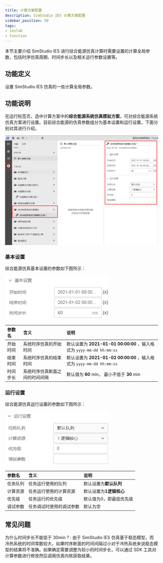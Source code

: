 ```yaml
---
title: 计算方案配置
description: SimStudio IES 计算方案配置
sidebar_position: 50
tags:
- ieslab
- function
---
```


本节主要介绍 SimStudio IES 进行综合能源仿真计算时需要设置的计算全局参数，包括时序仿真周期、时间步长以及相关运行参数设置等。

## 功能定义

设置 SimStudio IES 仿真的一些计算全局参数。

## 功能说明

在运行标签页，选中计算方案中的**综合能源系统仿真模拟方案**，可对综合能源系统仿真方案进行设置。目前综合能源的仿真参数组分为基本设置和运行设置，下面分别对其进行介绍。

![综合能源仿真计算方案 =x600](./configuration.jpg "综合能源仿真计算方案")

### 基本设置

综合能源仿真基本设置的参数如下图所示：

![综合能源仿真基本设置 =x200](./basic.jpg "综合能源仿真基本设置")

| 参数名 | 含义 | 说明 |
| :--- | :--- | :--- | 
| 开始时间 | 系统时序仿真的开始时间 | 默认设置为 **2021-01-01 00:00:00** ，输入格式为 `yyyy-mm-dd hh:mm:ss` |
| 结束时间 | 系统时序仿真的结束时间 | 默认设置为 **2021-01-02 00:00:00** ，输入格式为 `yyyy-mm-dd hh:mm:ss` |
| 时间步长 | 系统时序仿真断面之间的时间间隔 | 默认值为 **60** min， 最小不低于 **30** min|

### 运行设置

综合能源仿真运行设置的参数如下图所示：

![综合能源仿真运行设置 =x200](./run.jpg "综合能源仿真运行设置")

| 参数名 | 含义 | 说明 |
| :--- | :--- | :--- | 
| 任务队列 | 任务运行使用的队列 | 默认设置为**默认队列** |
| 计算资源 | 任务运行使用的计算资源 | 默认设置为**1逻辑核心** |
| 优先级 | 任务运行的优先级 | 默认值为0，即最低优先级 |
| 调试参数 | 任务调试时使用的调试参数 | 默认为空 |

## 常见问题

为什么时间步长不能低于 30min ?
:   由于 SimStudio IES 仿真基于稳态模型，而冷热系统的时间常数较大，如果时序断面的时间间隔过小对于冷热系统来说稳态模型的结果将不准确。如果确定需要调整为较小的时间步长，可以通过 SDK 工具对计算参数进行修改然后调用仿真内核获取结果。